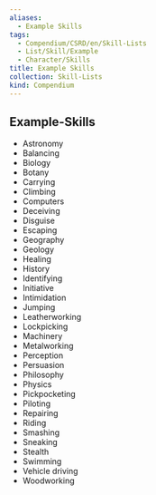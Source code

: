 ```yaml
---
aliases:
  - Example Skills
tags:
  - Compendium/CSRD/en/Skill-Lists
  - List/Skill/Example
  - Character/Skills
title: Example Skills
collection: Skill-Lists
kind: Compendium
---
```

## Example-Skills
- Astronomy
- Balancing
- Biology
- Botany
- Carrying
- Climbing
- Computers
- Deceiving
- Disguise
- Escaping
- Geography
- Geology
- Healing
- History
- Identifying
- Initiative
- Intimidation
- Jumping
- Leatherworking
- Lockpicking
- Machinery
- Metalworking
- Perception
- Persuasion
- Philosophy
- Physics
- Pickpocketing
- Piloting
- Repairing
- Riding
- Smashing
- Sneaking
- Stealth
- Swimming
- Vehicle driving
- Woodworking 